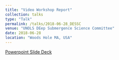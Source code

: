```yaml
---
title: "Video Workshop Report"
collection: talks
type: "Talk"
permalink: /talks/2018-06-28_DESSC
venue: "UNOLS DEep Submergence Science Committee"
date: 2018-06-28
location: "Woods Hole MA, USA"
---
```


[Powerpoint Slide Deck](https://www.dropbox.com/s/9r4n8pwdoov3tkq/2018-06-28_Ferrini-DESSC.pptx?dl=0)